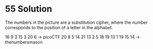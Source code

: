 # 55 Solution
The numbers in the picture are a substitution cipher, where the number corresponds to the position of a letter in the alphabet.

16 9 3 15 3 20 6 -> picoCTF
20 8 5 14 21 13 2 5 18 19 13 1 19 15 14 -> thenumbersmason